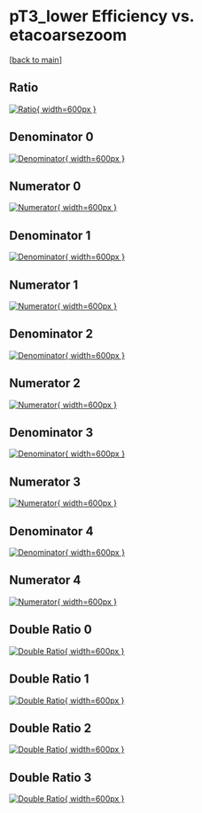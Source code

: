 # pT3_lower Efficiency vs. etacoarsezoom

[[back to main](./)]



## Ratio

[![Ratio](../mtv/var/pT3_lower_loweta_321_-1_eff_etacoarsezoom.png){ width=600px }](../mtv/var/pT3_lower_loweta_321_-1_eff_etacoarsezoom.pdf)

## Denominator 0

[![Denominator](../mtv/den/pT3_lower_loweta_321_-1_eff_etacoarsezoom_den0.png){ width=600px }](../mtv/den/pT3_lower_loweta_321_-1_eff_etacoarsezoom_den0.pdf)

## Numerator 0

[![Numerator](../mtv/num/pT3_lower_loweta_321_-1_eff_etacoarsezoom_num0.png){ width=600px }](../mtv/num/pT3_lower_loweta_321_-1_eff_etacoarsezoom_num0.pdf)

## Denominator 1

[![Denominator](../mtv/den/pT3_lower_loweta_321_-1_eff_etacoarsezoom_den1.png){ width=600px }](../mtv/den/pT3_lower_loweta_321_-1_eff_etacoarsezoom_den1.pdf)

## Numerator 1

[![Numerator](../mtv/num/pT3_lower_loweta_321_-1_eff_etacoarsezoom_num1.png){ width=600px }](../mtv/num/pT3_lower_loweta_321_-1_eff_etacoarsezoom_num1.pdf)

## Denominator 2

[![Denominator](../mtv/den/pT3_lower_loweta_321_-1_eff_etacoarsezoom_den2.png){ width=600px }](../mtv/den/pT3_lower_loweta_321_-1_eff_etacoarsezoom_den2.pdf)

## Numerator 2

[![Numerator](../mtv/num/pT3_lower_loweta_321_-1_eff_etacoarsezoom_num2.png){ width=600px }](../mtv/num/pT3_lower_loweta_321_-1_eff_etacoarsezoom_num2.pdf)

## Denominator 3

[![Denominator](../mtv/den/pT3_lower_loweta_321_-1_eff_etacoarsezoom_den3.png){ width=600px }](../mtv/den/pT3_lower_loweta_321_-1_eff_etacoarsezoom_den3.pdf)

## Numerator 3

[![Numerator](../mtv/num/pT3_lower_loweta_321_-1_eff_etacoarsezoom_num3.png){ width=600px }](../mtv/num/pT3_lower_loweta_321_-1_eff_etacoarsezoom_num3.pdf)

## Denominator 4

[![Denominator](../mtv/den/pT3_lower_loweta_321_-1_eff_etacoarsezoom_den4.png){ width=600px }](../mtv/den/pT3_lower_loweta_321_-1_eff_etacoarsezoom_den4.pdf)

## Numerator 4

[![Numerator](../mtv/num/pT3_lower_loweta_321_-1_eff_etacoarsezoom_num4.png){ width=600px }](../mtv/num/pT3_lower_loweta_321_-1_eff_etacoarsezoom_num4.pdf)

## Double Ratio 0

[![Double Ratio](../mtv/ratio/pT3_lower_loweta_321_-1_eff_etacoarsezoom_ratio0.png){ width=600px }](../mtv/ratio/pT3_lower_loweta_321_-1_eff_etacoarsezoom_ratio0.pdf)

## Double Ratio 1

[![Double Ratio](../mtv/ratio/pT3_lower_loweta_321_-1_eff_etacoarsezoom_ratio1.png){ width=600px }](../mtv/ratio/pT3_lower_loweta_321_-1_eff_etacoarsezoom_ratio1.pdf)

## Double Ratio 2

[![Double Ratio](../mtv/ratio/pT3_lower_loweta_321_-1_eff_etacoarsezoom_ratio2.png){ width=600px }](../mtv/ratio/pT3_lower_loweta_321_-1_eff_etacoarsezoom_ratio2.pdf)

## Double Ratio 3

[![Double Ratio](../mtv/ratio/pT3_lower_loweta_321_-1_eff_etacoarsezoom_ratio3.png){ width=600px }](../mtv/ratio/pT3_lower_loweta_321_-1_eff_etacoarsezoom_ratio3.pdf)

